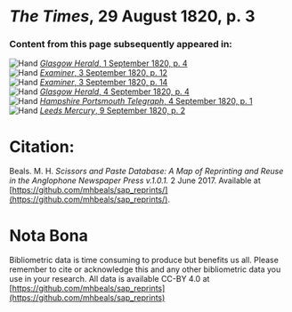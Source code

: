 # *The Times*, 29 August 1820, p. 3  
  
### Content from this page subsequently appeared in:  
![Hand](http://scissorsandpaste.net/wp-content/uploads/2017/06/smallhandpointer.png) [*Glasgow Herald*, 1 September 1820, p. 4](https://mhbeals.github.io/sap_html/Glasgow-Herald/Glasgow-Herald-1-September-1820-p-4)  
![Hand](http://scissorsandpaste.net/wp-content/uploads/2017/06/smallhandpointer.png) [*Examiner*, 3 September 1820, p. 12](https://mhbeals.github.io/sap_html/Examiner/Examiner-3-September-1820-p-12)  
![Hand](http://scissorsandpaste.net/wp-content/uploads/2017/06/smallhandpointer.png) [*Examiner*, 3 September 1820, p. 14](https://mhbeals.github.io/sap_html/Examiner/Examiner-3-September-1820-p-14)  
![Hand](http://scissorsandpaste.net/wp-content/uploads/2017/06/smallhandpointer.png) [*Glasgow Herald*, 4 September 1820, p. 4](https://mhbeals.github.io/sap_html/Glasgow-Herald/Glasgow-Herald-4-September-1820-p-4)  
![Hand](http://scissorsandpaste.net/wp-content/uploads/2017/06/smallhandpointer.png) [*Hampshire Portsmouth Telegraph*, 4 September 1820, p. 1](https://mhbeals.github.io/sap_html/Hampshire-Portsmouth-Telegraph/Hampshire-Portsmouth-Telegraph-4-September-1820-p-1)  
![Hand](http://scissorsandpaste.net/wp-content/uploads/2017/06/smallhandpointer.png) [*Leeds Mercury*, 9 September 1820, p. 2](https://mhbeals.github.io/sap_html/Leeds-Mercury/Leeds-Mercury-9-September-1820-p-2)  


# Citation: 

Beals. M. H. *Scissors and Paste Database: A Map of Reprinting and Reuse in the Anglophone Newspaper Press v.1.0.1.* 2 June 2017. Available at [https://github.com/mhbeals/sap_reprints/](https://github.com/mhbeals/sap_reprints/). 

# Nota Bona

Bibliometric data is time consuming to produce but benefits us all. Please remember to cite or acknowledge this and any other bibliometric data you use in your research. All data is available CC-BY 4.0 at [https://github.com/mhbeals/sap_reprints](https://github.com/mhbeals/sap_reprints)